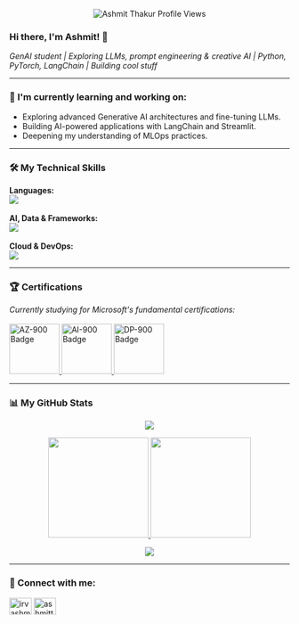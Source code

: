 <p align="center">
  <img src="https://komarev.com/ghpvc/?username=AshmitThakur23&style=for-the-badge&color=blue" alt="Ashmit Thakur Profile Views">
</p>

### Hi there, I'm Ashmit! 👋

<p align="left">
  <em>GenAI student | Exploring LLMs, prompt engineering & creative AI | Python, PyTorch, LangChain | Building cool stuff</em>
</p>

---

### 🌱 I'm currently learning and working on:
* Exploring advanced Generative AI architectures and fine-tuning LLMs.
* Building AI-powered applications with LangChain and Streamlit.
* Deepening my understanding of MLOps practices.

---

### 🛠️ My Technical Skills
<p align="left">
  <strong>Languages:</strong><br>
  <img src="https://skillicons.dev/icons?i=py,c,cplusplus,java,js,html,css&theme=dark" />
  <br><br>
  <strong>AI, Data & Frameworks:</strong><br>
  <img src="https://skillicons.dev/icons?i=pytorch,tensorflow,pandas,numpy,react,nodejs&theme=dark" />
  <br><br>
  <strong>Cloud & DevOps:</strong><br>
  <img src="https://skillicons.dev/icons?i=gcp,azure,docker,kubernetes,git,github,vscode,linux&theme=dark" />
</p>

---

### 🏆 Certifications
<p align="left">
  <em>Currently studying for Microsoft's fundamental certifications:</em>
  <br><br>
  <a href="https://learn.microsoft.com/en-us/credentials/certifications/azure-fundamentals/" title="AZ-900: Azure Fundamentals">
    <img src="https://images.credly.com/size/110x110/images/be8fcaeb-c3f5-41de-9b51-de161b58f864/image.png" alt="AZ-900 Badge" height="90">
  </a>
  <a href="https://learn.microsoft.com/en-us/credentials/certifications/azure-ai-fundamentals/" title="AI-900: AI Fundamentals">
    <img src="https://images.credly.com/size/110x110/images/8b5c6d3b-483b-487a-9519-2022b6f1f41d/image.png" alt="AI-900 Badge" height="90">
  </a>
  <a href="https://learn.microsoft.com/en-us/credentials/certifications/azure-data-fundamentals/" title="DP-900: Data Fundamentals">
    <img src="https://images.credly.com/size/110x110/images/00634f82-b07f-4bbd-a6bb-53de397fd3a5/image.png" alt="DP-900 Badge" height="90">
  </a>
</p>

---

### 📊 My GitHub Stats

<p align="center">
  <a href="https://github.com/ryo-ma/github-profile-trophy">
    <img src="https://github-profile-trophy.vercel.app/?username=AshmitThakur23&theme=tokyonight&row=1&column=7&margin-w=15&margin-h=15" />
  </a>
</p>

<p align="center">
  <a href="https://github.com/anuraghazra/github-readme-stats">
    <img height="180em" src="https://github-readme-stats.vercel.app/api?username=AshmitThakur23&show_icons=true&theme=tokyonight&include_all_commits=true&count_private=true&rank_icon=github"/>
    <img height="180em" src="https://github-readme-stats.vercel.app/api/top-langs/?username=AshmitThakur23&layout=compact&langs_count=7&theme=tokyonight"/>
  </a>
</p>

<p align="center">
  <a href="httpsS://github.com/denvercoder1/github-readme-streak-stats">
    <img src="https://streak-stats.demolab.com?user=AshmitThakur23&theme=tokyonight&hide_border=true&border_radius=5" />
  </a>
</p>

---

### 💬 Connect with me:
<p align="left">
  <a href="https://linkedin.com/in/irvashmithakur615" target="blank"><img align="center" src="https://raw.githubusercontent.com/rahuldkjain/github-profile-readme-generator/master/src/images/icons/Social/linked-in-alt.svg" alt="irvashmithakur615" height="30" width="40" /></a>
  <a href="mailto:ashmitthakur615@gmail.com" target="blank"><img align="center" src="https://img.icons8.com/color/48/000000/gmail--v1.png" alt="ashmitthakur615@gmail.com" height="30" width="40" /></a>
</p>
